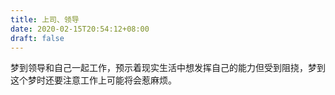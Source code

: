 ```yaml
---
title: 上司、领导
date: 2020-02-15T20:54:12+08:00
draft: false
---
```


梦到领导和自己一起工作，预示着现实生活中想发挥自己的能力但受到阻挠，梦到这个梦时还要注意工作上可能将会惹麻烦。
